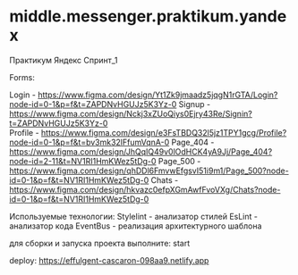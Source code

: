 # middle.messenger.praktikum.yandex
Практикум Яндекс Спринт_1

Forms:

Login -     https://www.figma.com/design/Yt1Zk9jmaadz5jqgN1rGTA/Login?node-id=0-1&p=f&t=ZAPDNvHGUJz5K3Yz-0
Signup -    https://www.figma.com/design/Nckj3xZUoQiys0Ejry43Re/Signin?t=ZAPDNvHGUJz5K3Yz-0   
Profile -   https://www.figma.com/design/e3FsTBDQ32l5jz1TPY1gcg/Profile?node-id=0-1&p=f&t=bv3mk32lFfumVqnA-0
Page_404 -  https://www.figma.com/design/JhQqIQ49v0lOdHCK4yA9Jj/Page_404?node-id=2-11&t=NV1RI1HmKWez5tDg-0
Page_500 -  https://www.figma.com/design/qhDDl6FmvwEfgsvI51i9m1/Page_500?node-id=0-1&p=f&t=NV1RI1HmKWez5tDg-0
Chats -     https://www.figma.com/design/hkvazc0efpXGmAwfFvoVXg/Chats?node-id=0-1&p=f&t=NV1RI1HmKWez5tDg-0

Используемые технологии:
  Stylelint - анализатор стилей
  EsLint - анализатор кода
  EventBus - реализация архитектурного шаблона

для сборки и запуска проекта выполните: start

deploy: https://effulgent-cascaron-098aa9.netlify.app
